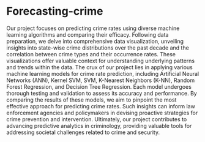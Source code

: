 # Forecasting-crime

Our project focuses on predicting crime rates using diverse machine learning algorithms and comparing their efficacy.
Following data preparation, we delve into comprehensive data visualization, unveiling insights into state-wise crime distributions over the past decade and the correlation between crime types and their occurrence rates. These visualizations offer valuable context for understanding underlying patterns and trends within the data.
The crux of our project lies in applying various machine learning models for crime rate prediction, including Artificial Neural Networks (ANN), Kernel SVM, SVM, K-Nearest Neighbors (K-NN), Random Forest Regression, and Decision Tree Regression. Each model undergoes thorough testing and validation to assess its accuracy and performance.
By comparing the results of these models, we aim to pinpoint the most effective approach for predicting crime rates. Such insights can inform law enforcement agencies and policymakers in devising proactive strategies for crime prevention and intervention. Ultimately, our project contributes to advancing predictive analytics in criminology, providing valuable tools for addressing societal challenges related to crime and security.
